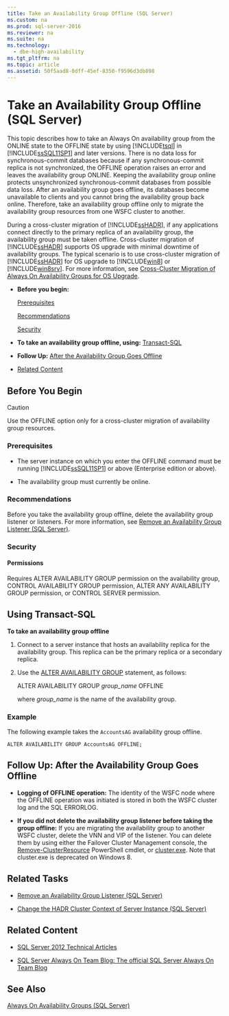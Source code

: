 ```yaml
---
title: Take an Availability Group Offline (SQL Server)
ms.custom: na
ms.prod: sql-server-2016
ms.reviewer: na
ms.suite: na
ms.technology: 
  - dbe-high-availability
ms.tgt_pltfrm: na
ms.topic: article
ms.assetid: 50f5aad8-0dff-45ef-8350-f9596d3db898
---
```

# Take an Availability Group Offline (SQL Server)
  This topic describes how to take an Always On availability group from the ONLINE state to the OFFLINE state by using [!INCLUDE[tsql](../../Token/Other/tsql_md.md)] in [!INCLUDE[ssSQL11SP1](../../Token/Other/ssSQL11SP1_md.md)] and later versions. There is no data loss for synchronous\-commit databases because if any synchronous\-commit replica is not synchronized, the OFFLINE operation raises an error and leaves the availability group ONLINE. Keeping the availability group online protects unsynchronized synchronous\-commit databases from possible data loss. After an availability group goes offline, its databases become unavailable to clients and you cannot bring the availability group back online. Therefore, take an availability group offline only to migrate the availability group resources from one WSFC cluster to another.  
  
 During a cross\-cluster migration of [!INCLUDE[ssHADR](../../Token/Other/ssHADR_md.md)], if any applications connect directly to the primary replica of an availability group, the availability group must be taken offline. Cross\-cluster migration of [!INCLUDE[ssHADR](../../Token/Other/ssHADR_md.md)] supports OS upgrade with minimal downtime of availability groups. The typical scenario is to use cross\-cluster migration of [!INCLUDE[ssHADR](../../Token/Other/ssHADR_md.md)] for OS upgrade to [!INCLUDE[win8](../../Token/Other/win8_md.md)] or [!INCLUDE[win8srv](../../Token/Other/win8srv_md.md)]. For more information, see [Cross\-Cluster Migration of Always On Availability Groups for OS Upgrade](http://msdn.microsoft.com/library/jj873730.aspx).  
  
-   **Before you begin:**  
  
     [Prerequisites](#Prerequisites)  
  
     [Recommendations](#Recommendations)  
  
     [Security](#Security)  
  
-   **To take an availability group offline, using:**  [Transact\-SQL](#TsqlProcedure)  
  
-   **Follow Up:**  [After the Availability Group Goes Offline](#FollowUp)  
  
-   [Related Content](#RelatedContent)  
  
##  <a name="BeforeYouBegin"></a> Before You Begin  
  
> [!CAUTION]  
>  Use the OFFLINE option only for a cross\-cluster migration of availability group resources.  
  
###  <a name="Prerequisites"></a> Prerequisites  
  
-   The server instance on which you enter the OFFLINE command must be running [!INCLUDE[ssSQL11SP1](../../Token/Other/ssSQL11SP1_md.md)] or above \(Enterprise edition or above\).  
  
-   The availability group must currently be online.  
  
###  <a name="Recommendations"></a> Recommendations  
 Before you take the availability group offline, delete the availability group listener or listeners. For more information, see [Remove an Availability Group Listener &#40;SQL Server&#41;](../../Topics/TopicNameNotContainA/Remove-an-Availability-Group-Listener--SQL-Server-.md).  
  
###  <a name="Security"></a> Security  
  
####  <a name="Permissions"></a> Permissions  
 Requires ALTER AVAILABILITY GROUP permission on the availability group, CONTROL AVAILABILITY GROUP permission, ALTER ANY AVAILABILITY GROUP permission, or CONTROL SERVER permission.  
  
##  <a name="TsqlProcedure"></a> Using Transact\-SQL  
 **To take an availability group offline**  
  
1.  Connect to a server instance that hosts an availability replica for the availability group. This replica can be the primary replica or a secondary replica.  
  
2.  Use the [ALTER AVAILABILITY GROUP](../Topic/ALTER%20AVAILABILITY%20GROUP%20\(Transact-SQL\).md) statement, as follows:  
  
     ALTER AVAILABILITY GROUP *group\_name* OFFLINE  
  
     where *group\_name* is the name of the availability group.  
  
### Example  
 The following example takes the `AccountsAG` availability group offline.  
  
```  
ALTER AVAILABILITY GROUP AccountsAG OFFLINE;  
```  
  
##  <a name="FollowUp"></a> Follow Up: After the Availability Group Goes Offline  
  
-   **Logging of OFFLINE operation:**  The identity of the WSFC node where the OFFLINE operation was initiated is stored in both the WSFC cluster log and the SQL ERRORLOG.  
  
-   **If you did not delete the availability group listener before taking the group offline:**  If you are migrating the availability group to another WSFC cluster, delete the VNN and VIP of the listener. You can delete them by using either the Failover Cluster Management console, the [Remove\-ClusterResource](http://technet.microsoft.com/library/ee461015\(WS.10\).aspx) PowerShell cmdlet, or [cluster.exe](http://technet.microsoft.com/library/ee461015\(WS.10\).aspx). Note that cluster.exe is deprecated on Windows 8.  
  
##  <a name="RelatedTasks"></a> Related Tasks  
  
-   [Remove an Availability Group Listener &#40;SQL Server&#41;](../../Topics/TopicNameNotContainA/Remove-an-Availability-Group-Listener--SQL-Server-.md)  
  
-   [Change the HADR Cluster Context of Server Instance &#40;SQL Server&#41;](../../Topics/TopicNameNotContainA/Change-the-HADR-Cluster-Context-of-Server-Instance--SQL-Server-.md)  
  
##  <a name="RelatedContent"></a> Related Content  
  
-   [SQL Server 2012 Technical Articles](http://msdn.microsoft.com/library/bb418445\(SQL.10\).aspx)  
  
-   [SQL Server Always On Team Blog: The official SQL Server Always On Team Blog](http://blogs.msdn.com/b/sqlAlways%20On/)  
  
## See Also  
 [Always On Availability Groups &#40;SQL Server&#41;](../../Topics/TopicNameNotContainA/Always-On-Availability-Groups--SQL-Server-.md)  
  
  